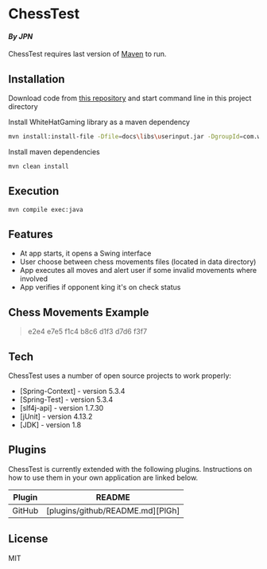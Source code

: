 # ChessTest
#### _By JPN_
ChessTest requires last version of [Maven](https://maven.apache.org/) to run.

## Installation

Download code from [this repository](https://github.com/jpnicotra/ChessTest.git) and start command line in this project directory


Install WhiteHatGaming library as a maven dependency
```sh
mvn install:install-file -Dfile=docs\libs\userinput.jar -DgroupId=com.whitehatgaming -DartifactId=user-input -Dversion=1.0.0.0 -Dpackaging=jar -DgeneratePom=true
```
Install maven dependencies
```sh
mvn clean install
```
## Execution

```sh
mvn compile exec:java
```

## Features

- At app starts, it opens a Swing interface
- User choose between chess movements files (located in data directory)
- App executes all moves and alert user if some invalid movements where involved
- App verifies if opponent king it's on check status

## Chess Movements Example

> e2e4
> e7e5
> f1c4
> b8c6
> d1f3
> d7d6
> f3f7

## Tech

ChessTest uses a number of open source projects to work properly:

- [Spring-Context] - version 5.3.4
- [Spring-Test] - version 5.3.4
- [slf4j-api] - version 1.7.30
- [jUnit] - version 4.13.2
- [JDK] - version 1.8

## Plugins

ChessTest is currently extended with the following plugins.
Instructions on how to use them in your own application are linked below.

| Plugin | README |
| ------ | ------ |
| GitHub | [plugins/github/README.md][PlGh] |



## License

MIT
